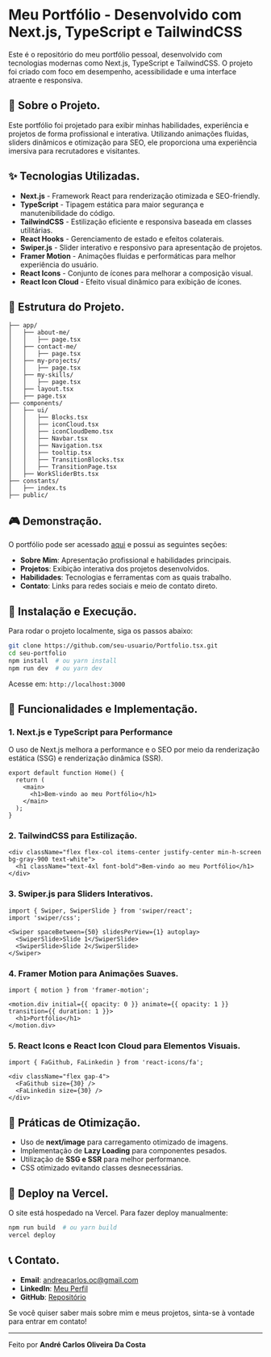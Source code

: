 # Meu Portfólio - Desenvolvido com Next.js, TypeScript e TailwindCSS

Este é o repositório do meu portfólio pessoal, desenvolvido com tecnologias modernas como Next.js, TypeScript e TailwindCSS. O projeto foi criado com foco em desempenho, acessibilidade e uma interface atraente e responsiva. 

## 💪 Sobre o Projeto.
Este portfólio foi projetado para exibir minhas habilidades, experiência e projetos de forma profissional e interativa. Utilizando animações fluidas, sliders dinâmicos e otimização para SEO, ele proporciona uma experiência imersiva para recrutadores e visitantes.

## ✨ Tecnologias Utilizadas.
- **Next.js** - Framework React para renderização otimizada e SEO-friendly.
- **TypeScript** - Tipagem estática para maior segurança e manutenibilidade do código.
- **TailwindCSS** - Estilização eficiente e responsiva baseada em classes utilitárias.
- **React Hooks** - Gerenciamento de estado e efeitos colaterais.
- **Swiper.js** - Slider interativo e responsivo para apresentação de projetos.
- **Framer Motion** - Animações fluidas e performáticas para melhor experiência do usuário.
- **React Icons** - Conjunto de ícones para melhorar a composição visual.
- **React Icon Cloud** - Efeito visual dinâmico para exibição de ícones.

## 📁 Estrutura do Projeto.
```
├── app/
│   ├── about-me/
│   │   ├── page.tsx
│   ├── contact-me/
│   │   ├── page.tsx
│   ├── my-projects/
│   │   ├── page.tsx
│   ├── my-skills/
│   │   ├── page.tsx
│   ├── layout.tsx
│   ├── page.tsx
├── components/
│   ├── ui/
│   │   ├── Blocks.tsx
│   │   ├── iconCloud.tsx
│   │   ├── iconCloudDemo.tsx
│   │   ├── Navbar.tsx
│   │   ├── Navigation.tsx
│   │   ├── tooltip.tsx
│   │   ├── TransitionBlocks.tsx
│   │   ├── TransitionPage.tsx
│   ├── WorkSliderBts.tsx
├── constants/
│   ├── index.ts
├── public/
```

## 🎮 Demonstração.
O portfólio pode ser acessado [aqui](https://seu-site.vercel.app/) e possui as seguintes seções:
- **Sobre Mim**: Apresentação profissional e habilidades principais.
- **Projetos**: Exibição interativa dos projetos desenvolvidos.
- **Habilidades**: Tecnologias e ferramentas com as quais trabalho.
- **Contato**: Links para redes sociais e meio de contato direto.

## 🚀 Instalação e Execução.
Para rodar o projeto localmente, siga os passos abaixo:

```bash
git clone https://github.com/seu-usuario/Portfolio.tsx.git
cd seu-portfolio
npm install  # ou yarn install
npm run dev  # ou yarn dev
```
Acesse em: `http://localhost:3000`

## 🌟 Funcionalidades e Implementação.

### 1. Next.js e TypeScript para Performance
O uso de Next.js melhora a performance e o SEO por meio da renderização estática (SSG) e renderização dinâmica (SSR). 

```tsx
export default function Home() {
  return (
    <main>
      <h1>Bem-vindo ao meu Portfólio</h1>
    </main>
  );
}
```

### 2. TailwindCSS para Estilização.

```tsx
<div className="flex flex-col items-center justify-center min-h-screen bg-gray-900 text-white">
  <h1 className="text-4xl font-bold">Bem-vindo ao meu Portfólio</h1>
</div>
```

### 3. Swiper.js para Sliders Interativos.

```tsx
import { Swiper, SwiperSlide } from 'swiper/react';
import 'swiper/css';

<Swiper spaceBetween={50} slidesPerView={1} autoplay>
  <SwiperSlide>Slide 1</SwiperSlide>
  <SwiperSlide>Slide 2</SwiperSlide>
</Swiper>
```

### 4. Framer Motion para Animações Suaves.

```tsx
import { motion } from 'framer-motion';

<motion.div initial={{ opacity: 0 }} animate={{ opacity: 1 }} transition={{ duration: 1 }}>
  <h1>Portfólio</h1>
</motion.div>
```

### 5. React Icons e React Icon Cloud para Elementos Visuais.

```tsx
import { FaGithub, FaLinkedin } from 'react-icons/fa';

<div className="flex gap-4">
  <FaGithub size={30} />
  <FaLinkedin size={30} />
</div>
```

## 🏰 Práticas de Otimização.
- Uso de **next/image** para carregamento otimizado de imagens.
- Implementação de **Lazy Loading** para componentes pesados.
- Utilização de **SSG e SSR** para melhor performance.
- CSS otimizado evitando classes desnecessárias.

## 🚀 Deploy na Vercel.
O site está hospedado na Vercel. Para fazer deploy manualmente:

```bash
npm run build  # ou yarn build
vercel deploy
```

## 📞 Contato.
- **Email**: andreacarlos.oc@gmail.com
- **LinkedIn**: [Meu Perfil](https://www.linkedin.com/in/andr%C3%A9-carloscx/)
- **GitHub**: [Repositório](https://github.com/seu-usuario/Portfolio.tsx)

Se você quiser saber mais sobre mim e meus projetos, sinta-se à vontade para entrar em contato!

---

Feito por **André Carlos Oliveira Da Costa**
